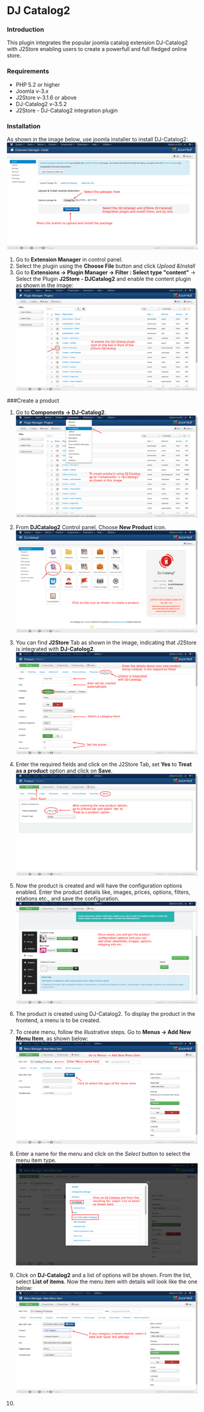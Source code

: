 # DJ Catalog2

### Introduction
This plugin integrates the popular joomla catalog extension DJ-Catalog2 with J2Store enabling users to create a powerfull and full fledged online store. 

### Requirements
* PHP 5.2 or higher
* Joomla v-3.x
* J2Store v-3.1.6 or above
* DJ-Catalog2 v-3.5.2
* J2Store - DJ-Catalog2 integration plugin

### Installation
As shown in the image below, use joomla installer to install DJ-Catalog2:
![](djc-install.png)
1. Go to **Extension Manager** in control panel.
2. Select the plugin using the **Choose File** button and click *Upload &Install*
3. Go to **Extensions -> Plugin Manager -> Filter : Select type "content"** -> Select the Plugin **J2Store - DJCatalog2** and enable the content plugin as shown in the image:
![](djc-enable.png)

###Create a product
1. Go to **Components -> DJ-Catalog2**.
![](djc-create-product-1.png)

2. From **DJCatalog2** Control panel, Choose **New Product** icon.
![](djc-create-new-product-2.png)

3. You can find **J2Store** Tab as shown in the image, indicating that J2Store is integrated with **DJ-Catolog2**.
![](djc-create-new-product-3.png)

4. Enter the required fields and click on the J2Store Tab, set **Yes** to **Treat as a product** option and click on **Save**. 
![](djc-create-new-product-4.png)

5. Now the product is created and will have the configuration options enabled. Enter the product details like, images, prices, options, filters, relations etc., and save the configuration.
![](djc-create-new-product-5.png)

6. The product is created using DJ-Catalog2. To display the product in the frontend, a menu is to be created. 

7. To create menu, follow the illustrative steps. Go to **Menus -> Add New Menu Item**, as shown below:
![](djc-create-menu-1.png)

8. Enter a name for the menu and click on the *Select* button to select the menu item type.
![](djc-create-menu-2.png)

9. Click on **DJ-Catalog2** and a list of options will be shown. From the list, select **List of items**. Now the menu item with details will look like the one below:
![](djc-create-menu-3.png)

10. 






























